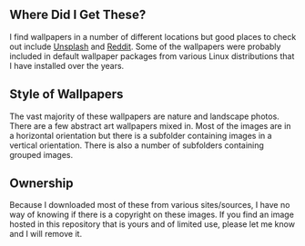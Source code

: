 ## Where Did I Get These?
I find wallpapers in a number of different locations but good places to check out include [Unsplash](http://unsplash.com) and [Reddit](http://www.reddir.com/r/wallpapers).  Some of the wallpapers were probably included in default wallpaper packages from various Linux distributions that I have installed over the years.

## Style of Wallpapers
The vast majority of these wallpapers are nature and landscape photos.  There are a few abstract art wallpapers mixed in. Most of the images are in a horizontal orientation but there is a subfolder containing images in a vertical orientation. There is also a number of subfolders containing grouped images.

## Ownership
Because I downloaded most of these from various sites/sources, I have no way of knowing if there is a copyright on these images. If you find an image hosted in this repository that is yours and of limited use, please let me know and I will remove it.


